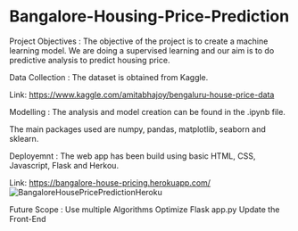 # Bangalore-Housing-Price-Prediction
Project Objectives :
The objective of the project is to create a machine learning model. We are doing a supervised learning and our aim is to do predictive analysis to predict housing price.

Data Collection :
The dataset is obtained from Kaggle.

Link: https://www.kaggle.com/amitabhajoy/bengaluru-house-price-data

Modelling :
The analysis and model creation can be found in the .ipynb file.

The main packages used are numpy, pandas, matplotlib, seaborn and sklearn.

Deployemnt :
The web app has been build using basic HTML, CSS, Javascript, Flask and Herkou.

Link: https://bangalore-house-pricing.herokuapp.com/
![BangaloreHousePricePredictionHeroku](https://github.com/s-h-i-v-i-s/Bangalore-Housing-Price-Prediction/assets/73341223/bc6fe1fb-6427-458a-a15b-e0e642a13939)

Future Scope :
Use multiple Algorithms
Optimize Flask app.py
Update the Front-End
